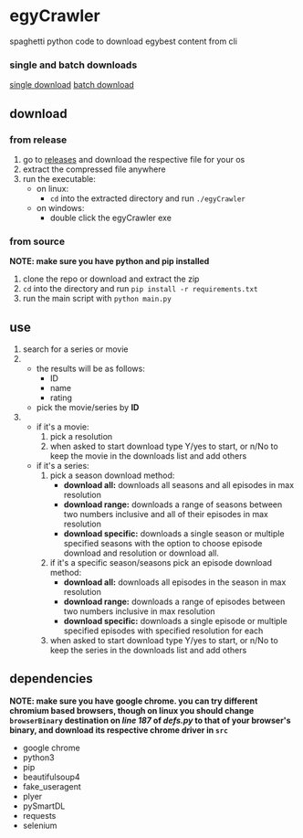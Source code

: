 # egyCrawler
 spaghetti python code to download egybest content from cli
### single and batch downloads
[single download](.assets/single_download.mp4)
[batch download](.assets/batch_download.mp4)

## download
### from release
1. go to [releases](https://github.com/0x00Nu11/egyCrawler/releases) and download the respective file for your os
2. extract the compressed file anywhere
3. run the executable:
	- on linux:
		- `cd` into the extracted directory and run `./egyCrawler`
	- on windows:
		- double click the egyCrawler exe
### from source
**NOTE: make sure you have python and pip installed**
1. clone the repo or download and extract the zip
2. `cd` into the directory and run `pip install -r requirements.txt`
3. run the main script with `python main.py`

## use
1. search for a series or movie
2. - the results will be as follows:
 		- ID
 		-  name
 		-  rating
	- pick the movie/series by **ID**
3. - if it's a movie:
		1. pick a resolution
		2. when asked to start download type Y/yes to start, or n/No to keep the movie in the downloads list and add others
	- if it's a series:
		1. pick a season download method:
			- **download all:** downloads all seasons and all episodes in max resolution
			- **download range:** downloads a range of seasons between two numbers inclusive and all of their episodes in max resolution
			- **download specific:** downloads a single season or multiple specified seasons with the option to choose episode download and resolution or download all.
		2. if it's a specific season/seasons pick an episode download method:
			- **download all:** downloads all episodes in the season in max resolution
			- **download range:** downloads a range of episodes between two numbers inclusive in max resolution
			- **download specific:** downloads a single episode or multiple specified episodes with specified resolution for each
		3. when asked to start download type Y/yes to start, or n/No to keep the series in the downloads list and add others

## dependencies
**NOTE: make sure you have google chrome. you can try different chromium based browsers, though on linux you should change `browserBinary` destination on *line 187* of *defs.py* to that of your browser's binary, and download its respective chrome driver in `src`**
- google chrome
- python3
- pip
- beautifulsoup4
- fake_useragent
- plyer
- pySmartDL
- requests
- selenium
